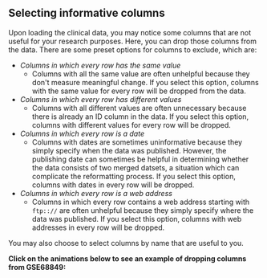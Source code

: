 ## Selecting informative columns

Upon loading the clinical data, you may notice some columns that are not useful for your research purposes. Here, you can drop those columns from the data. There are some preset options for columns to exclude, which are:

* *Columns in which every row has the same value*
    + Columns with all the same value are often unhelpful because they don't measure meaningful change. If you select this option, columns with the same value for every row will be dropped from the data. 
* *Columns in which every row has different values*
    + Columns with all different values are often unnecessary because there is already an ID column in the data. If you select this option, columns with different values for every row will be dropped. 
* *Columns in which every row is a date*
    + Columns with dates are sometimes uninformative because they simply specify when the data was published. However, the publishing date can sometimes be helpful in determining whether the data consists of two merged datsets, a situation which can complicate the reformatting process. If you select this option, columns with dates in every row will be dropped. 
* *Columns in which every row is a web address*
    + Columns in which every row contains a web address starting with `ftp:://` are often unhelpful because they simply specify where the data was published. If you select this option, columns with web addresses in every row will be dropped.
    
You may also choose to select columns by name that are useful to you.

**Click on the animations below to see an example of dropping columns from GSE68849:**
